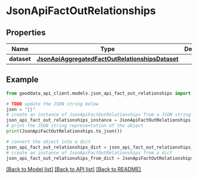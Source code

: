 # JsonApiFactOutRelationships


## Properties

Name | Type | Description | Notes
------------ | ------------- | ------------- | -------------
**dataset** | [**JsonApiAggregatedFactOutRelationshipsDataset**](JsonApiAggregatedFactOutRelationshipsDataset.md) |  | [optional] 

## Example

```python
from gooddata_api_client.models.json_api_fact_out_relationships import JsonApiFactOutRelationships

# TODO update the JSON string below
json = "{}"
# create an instance of JsonApiFactOutRelationships from a JSON string
json_api_fact_out_relationships_instance = JsonApiFactOutRelationships.from_json(json)
# print the JSON string representation of the object
print(JsonApiFactOutRelationships.to_json())

# convert the object into a dict
json_api_fact_out_relationships_dict = json_api_fact_out_relationships_instance.to_dict()
# create an instance of JsonApiFactOutRelationships from a dict
json_api_fact_out_relationships_from_dict = JsonApiFactOutRelationships.from_dict(json_api_fact_out_relationships_dict)
```
[[Back to Model list]](../README.md#documentation-for-models) [[Back to API list]](../README.md#documentation-for-api-endpoints) [[Back to README]](../README.md)


